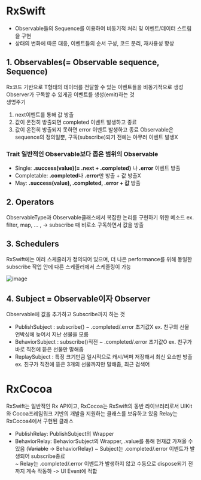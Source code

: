 # RxSwift
- Observable들의 Sequence를 이용하여 비동기적 처리 및 이벤트/데이터 스트림을 구현
- 상태의 변화에 따른 대응, 이벤트들의 순서 구성, 코드 분리, 재사용성 향상

## 1. Observables(= Observable sequence, Sequence)
Rx코드 기반으로 T형태의 데이터를 전달할 수 있는 이벤트들을 비동기적으로 생성  
Observer가 구독할 수 있게끔 이벤트를 생성(emit)하는 것   
생명주기
1. next이벤트를 통해 값 방출
2. 값이 온전히 방출되면 completed 이벤트 발생하고 종료
3. 값이 온전히 방출되지 못하면 error 이벤트 발생하고 종료
Observable은 sequence의 정의일뿐, 구독(subscribe)되기 전에는 아무러 이벤트 발생X

### Trait 일반적인 Observable보다 좁은 범위의 Observable
- Single: **.success(value)(= .next + .completed)** 나 **.error** 이벤트 방출
- Completable: **.completed**나 **.error**만 방출 + 값 방출X
- May: **.success(value), .completed, .error + 값** 방출 

## 2. Operators
ObservableType과 Observable클래스에서 복잡한 논리를 구현하기 위한 메소드
ex. filter, map, ... , -> subscribe 때 비로소 구독하면서 값을 방출 

## 3. Schedulers
RxSwift에는 여러 스케줄러가 정의되어 있으며, 더 나은 performance를 위해 동일한 subscribe 작업 안에 다른 스케줄러에서 스케줄링이 가능

![image](https://user-images.githubusercontent.com/59492694/102000834-de29bf80-3d2e-11eb-9c39-427aa401629b.png)

## 4. Subject = Observable이자 Observer
Observable에 값을 추가하고 Subscribe까지 하는 것
- PublishSubject : subscribe() ~ .completed/.error 초기값X   ex. 친구의 선물 언박싱에 늦어서 지난 선물을 모름
- BehaviorSubject : subscribe()직전 ~ .completed/.error 초기값O ex. 친구가 바로 직전에 뜯은 선물만 말해줌
- ReplaySubject : 특정 크기만큼 일시적으로 캐시/버퍼 저장해서 최신 요소만 방출 ex. 친구가 직전에 뜯은 3개의 선물까지만 말해줌, 최근 검색어

# RxCocoa
RxSwift는 일반적인 Rx API이고, RxCocoa는 RxSwift의 동반 라이브러리로서 UIKit와 Cocoa프레임워크 기반의 개발을 지원하는 클래스를 보유하고 있음
Relay는 RxCocoa4에서 구현된 클래스
- PublishRelay: PublishSubject의 Wrapper
- BehaviorRelay: BehaviorSubject의 Wrapper, .value를 통해 현재값 가져올 수 있음 (~~Variable~~ -> BehaviorRelay)
~ Subject는 .completed/.error 이벤트가 발생되어 subscribe종료  
~ Relay는 .completed/.error 이벤트가 발생하지 않고 수동으로 dispose되기 전까지 계속 작동하 -> UI Event에 적합
